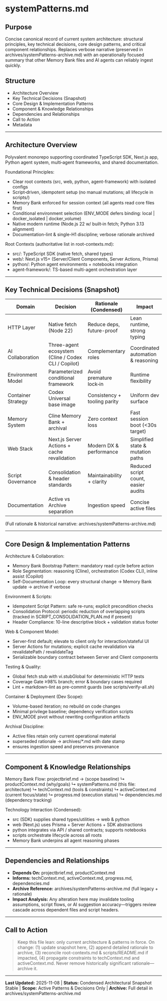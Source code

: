 # systemPatterns.md

## Purpose

Concise canonical record of current system architecture: structural principles, key technical decisions, core design patterns, and critical component relationships. Replaces verbose narrative (preserved in archives/systemPatterns-archive.md) with an operationally focused summary that other Memory Bank files and AI agents can reliably ingest quickly.

## Structure

- Architecture Overview
- Key Technical Decisions (Snapshot)
- Core Design & Implementation Patterns
- Component & Knowledge Relationships
- Dependencies and Relationships
- Call to Action
- Metadata

---

## Architecture Overview

Polyvalent monorepo supporting coordinated TypeScript SDK, Next.js app, Python agent system, multi‑agent frameworks, and shared documentation.

Foundational Principles:

- Clear root contexts (src, web, python, agent-framework) with isolated configs
- Script‑driven, idempotent setup (no manual mutations; all lifecycle in scripts/)
- Memory Bank enforced for session context (all agents read core files first)
- Conditional environment selection (ENV_MODE defers binding: local | docker_isolated | docker_volume)
- Native modern runtime (Node.js 22 w/ built‑in fetch; Python 3.13 alignment)
- Documentation-lint & single-H1 discipline; verbose rationale archived

Root Contexts (authoritative list in root-contexts.md):

- src/: TypeScript SDK (native fetch, shared types)
- web/: Next.js v15+ (Server/Client Components, Server Actions, Prisma)
- python/: Python agent environments + notebooks integration
- agent-framework/: TS-based multi-agent orchestration layer

---

## Key Technical Decisions (Snapshot)

| Domain | Decision | Rationale (Condensed) | Impact |
| ------ | -------- | --------------------- | ------ |
| HTTP Layer | Native fetch (Node 22) | Reduce deps, future-proof | Lean runtime, strong typing |
| AI Collaboration | Three-agent ecosystem (Cline / Codex CLI / Copilot) | Complementary roles | Coordinated automation & reasoning |
| Environment Model | Parameterized conditional framework | Avoid premature lock‑in | Runtime flexibility |
| Container Strategy | Codex Universal base image | Consistency + tooling parity | Uniform dev surface |
| Memory System | Cline Memory Bank + archival | Zero context loss | Fast session boot (<30s target) |
| Web Stack | Next.js Server Actions + cache revalidation | Modern DX & performance | Simplified state & mutation paths |
| Script Governance | Consolidation & header standards | Maintainability + clarity | Reduced script count, easier audits |
| Documentation | Active vs Archive separation | Ingestion speed | Concise active files |

(Full rationale & historical narrative: archives/systemPatterns-archive.md)

---

## Core Design & Implementation Patterns

Architecture & Collaboration:

- Memory Bank Bootstrap Pattern: mandatory read cycle before action
- Role Segmentation: reasoning (Cline), orchestration (Codex CLI), inline assist (Copilot)
- Self-Documentation Loop: every structural change → Memory Bank update → archive if verbose

Environment & Scripts:

- Idempotent Script Pattern: safe re-runs; explicit precondition checks
- Consolidation Protocol: periodic reduction of overlapping scripts (tracked in SCRIPT_CONSOLIDATION_PLAN.md if present)
- Header Compliance: 10-line descriptive block + validation status footer

Web & Component Model:

- Server-first default; elevate to client only for interaction/stateful UI
- Server Actions for mutations; explicit cache revalidation via revalidatePath / revalidateTag
- Serializable boundary contract between Server and Client components

Testing & Quality:

- Global fetch stub with vi.stubGlobal for deterministic HTTP tests
- Coverage Gate ≥98% branch; error & boundary cases required
- Lint + markdown-lint as pre-commit guards (see scripts/verify-all.sh)

Container & Deployment (Dev Scope):

- Volume-based iteration; no rebuild on code changes
- Minimal privilege baseline; dependency verification scripts
- ENV_MODE pivot without rewriting configuration artifacts

Archival Discipline:

- Active files retain only current operational material
- superseded rationale → archives/*.md with date stamp
- ensures ingestion speed and preserves provenance

---

## Component & Knowledge Relationships

Memory Bank Flow:
projectbrief.md → (scope baseline)
  ↳ productContext.md (why/goals)
  ↳ systemPatterns.md (this file: architecture)
      ↳ techContext.md (tools & constraints)
          ↳ activeContext.md (current focus/state)
              ↳ progress.md (execution status)
                  ↳ dependencies.md (dependency tracking)

Technology Interaction (Condensed):

- src (SDK) supplies shared types/utilities → web & python
- web (Next.js) uses Prisma + Server Actions + SDK abstractions
- python integrates via API / shared contracts; supports notebooks
- scripts orchestrate lifecycle across all roots
- Memory Bank underpins all agent reasoning phases

---

## Dependencies and Relationships

- **Depends On:** projectbrief.md, productContext.md
- **Informs:** techContext.md, activeContext.md, progress.md, dependencies.md
- **Archive Reference:** archives/systemPatterns-archive.md (full legacy + rationale)
- **Impact Analysis:** Any alteration here may invalidate tooling assumptions, script flows, or AI suggestion accuracy—triggers review cascade across dependent files and script headers.

---

## Call to Action
> Keep this file lean: only current architecture & patterns in force. On change: (1) update snapshot here, (2) append detailed rationale to archive, (3) reconcile root-contexts.md & scripts/README.md if impacted, (4) propagate constraints to techContext.md and activeContext.md. Never remove historically significant rationale—archive it.

---

**Last Updated:** 2025-11-08 | **Status:** Condensed Architectural Snapshot Stable | **Scope:** Active Patterns & Decisions Only | **Archive:** Full detail in archives/systemPatterns-archive.md
